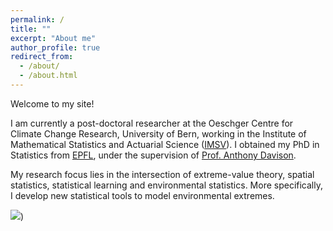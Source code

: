 ```yaml
---
permalink: /
title: ""
excerpt: "About me"
author_profile: true
redirect_from: 
  - /about/
  - /about.html
---
```



Welcome to my site!  

I am currently a post-doctoral researcher at the Oeschger Centre for Climate Change Research, University of Bern, working in the Institute of Mathematical Statistics and Actuarial Science ([IMSV](https://www.imsv.unibe.ch/about_us/staff/dr_koh_jonathan_boon_han/index_eng.html)). I obtained my PhD in Statistics from [EPFL](https://www.epfl.ch/labs/stat/), under the supervision of [Prof. Anthony Davison](https://people.epfl.ch/anthony.davison?lang=en).

My research focus lies in the intersection of extreme-value theory, spatial statistics, statistical learning and environmental statistics. More specifically, I develop new statistical tools to model environmental extremes. 

![](https://www.youtube.com/watch?v=3fuS3CNJwaM&list=PLtmP6wk6UJ8OaAlGx0meJ1d5tW4iHP62K&index=15))

